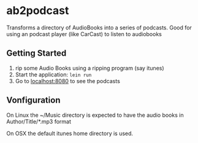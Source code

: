 # ab2podcast

Transforms a directory of AudioBooks into a series of podcasts.    Good for using an podcast player (like CarCast)
to listen to audiobooks

## Getting Started

1. rip some Audio Books using a ripping program (say itunes)
2. Start the application: `lein run`
3. Go to [localhost:8080](http://localhost:8080/) to see the podcasts

## Vonfiguration

On Linux the ~/Music directory is expected to have the audio books in Author/Title/*.mp3 format

On OSX the default itunes home directory is used.
